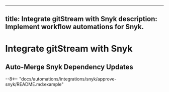 <!--
How to publish a new gitStream integration page.

In a nutshell, the integration pages are published under /docs/integrations, and all associated examples are imported via associated files inside /docs/automations/automation-library/integrations.

Here is a detailed step-by-step:
1. Copy this file to /docs/integrations and name the file after the tool that this integration is for. E.g. dependabot.md, javadoc.md, etc.
2. Create a directory for this automation inside /docs/automations/automation-library/integrations that matches the name of the file from the previous step.
3. Create separate directories for each of the examples that will be displayed on the integration page, and use a hyphenated naming convention. E.g. "automation-name." 
4. Use the automation example template found in the same directory as this file to create the content for all of the automation examples that will be imported into this integration page.
5. Replace all of the terms in the list below.
6. Delete the comment from this file and push your changes!

Replace the following terms from this doc, all terms are case sensitive to make find and replace easier:
* Snyk - The human-readable name for the integration
* snyk - The hyphenated name for the integration (lowercase). E.g. "snyk"
* Auto-Approve Snyk Dependency Updates/Two/Three/Four - The human-readable names for the individual automation examples.
* approve-snyk/two/three/four - The hyphenated name for the individual automations (lowercase). E.g. "automation-name"
-->
---
title: Integrate gitStream with Snyk
description: Implement workflow automations for Snyk.
---
# Integrate gitStream with Snyk

<a name="approve-snyk"></a>
## Auto-Merge Snyk Dependency Updates
--8<-- "docs/automations/integrations/snyk/approve-snyk/README.md:example"